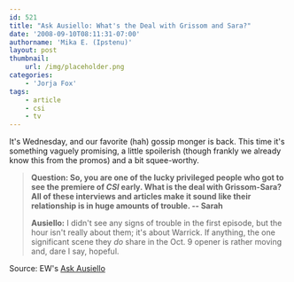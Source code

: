 ```yaml
---
id: 521
title: "Ask Ausiello: What's the Deal with Grissom and Sara?"
date: '2008-09-10T08:11:31-07:00'
authorname: 'Mika E. (Ipstenu)'
layout: post
thumbnail:
    url: /img/placeholder.png
categories:
    - 'Jorja Fox'
tags:
    - article
    - csi
    - tv
---
```


It's Wednesday, and our favorite (hah) gossip monger is back.  This time it's something vaguely promising, a little spoilerish (though frankly we already know this from the promos) and a bit squee-worthy.

> **Question: So, you are one of the lucky privileged people who got to see the premiere of _CSI_ early.  What is the deal with Grissom-Sara? All of these interviews and articles make it sound like their relationship is in huge amounts of trouble. -- Sarah**
>
> **Ausiello:** I didn't see any signs of trouble in the first episode, but the hour isn't really about them; it's about Warrick. If anything, the one significant scene they _do_ share in the Oct. 9 opener is rather moving and, dare I say, hopeful.

Source: EW's [Ask Ausiello](http://ausiellofiles.ew.com/2008/09/ask-ausiello--1.html)
